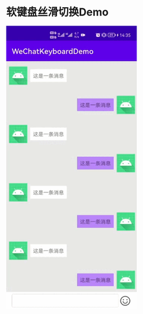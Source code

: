 # 软键盘丝滑切换Demo
![效果](https://github.com/xiaoyu00/KeyboardDemo/blob/master/23ac84862f96d1bafc893dc553d59295.gif "效果")
